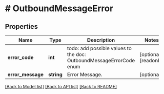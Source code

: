 # # OutboundMessageError

## Properties

Name | Type | Description | Notes
------------ | ------------- | ------------- | -------------
**error_code** | **int** | todo: add possible values to the doc: OutboundMessageErrorCode enum | [optional] [readonly]
**error_message** | **string** | Error Message. | [optional]

[[Back to Model list]](../../README.md#models) [[Back to API list]](../../README.md#endpoints) [[Back to README]](../../README.md)
